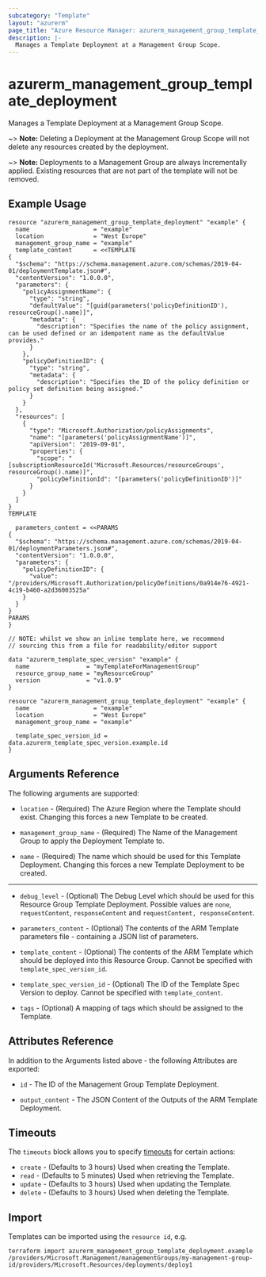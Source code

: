 ```yaml
---
subcategory: "Template"
layout: "azurerm"
page_title: "Azure Resource Manager: azurerm_management_group_template_deployment"
description: |-
  Manages a Template Deployment at a Management Group Scope.
---
```


# azurerm_management_group_template_deployment

Manages a Template Deployment at a Management Group Scope.

~> **Note:** Deleting a Deployment at the Management Group Scope will not delete any resources created by the deployment. 

~> **Note:** Deployments to a Management Group are always Incrementally applied. Existing resources that are not part of the template will not be removed.

## Example Usage

```hcl
resource "azurerm_management_group_template_deployment" "example" {
  name                  = "example"
  location              = "West Europe"
  management_group_name = "example"
  template_content      = <<TEMPLATE
{
  "$schema": "https://schema.management.azure.com/schemas/2019-04-01/deploymentTemplate.json#",
  "contentVersion": "1.0.0.0",
  "parameters": {
    "policyAssignmentName": {
      "type": "string",
      "defaultValue": "[guid(parameters('policyDefinitionID'), resourceGroup().name)]",
      "metadata": {
        "description": "Specifies the name of the policy assignment, can be used defined or an idempotent name as the defaultValue provides."
      }
    },
    "policyDefinitionID": {
      "type": "string",
      "metadata": {
        "description": "Specifies the ID of the policy definition or policy set definition being assigned."
      }
    }
  },
  "resources": [
    {
      "type": "Microsoft.Authorization/policyAssignments",
      "name": "[parameters('policyAssignmentName')]",
      "apiVersion": "2019-09-01",
      "properties": {
        "scope": "[subscriptionResourceId('Microsoft.Resources/resourceGroups', resourceGroup().name)]",
        "policyDefinitionId": "[parameters('policyDefinitionID')]"
      }
    }
  ]
}
TEMPLATE

  parameters_content = <<PARAMS
{
  "$schema": "https://schema.management.azure.com/schemas/2019-04-01/deploymentParameters.json#",
  "contentVersion": "1.0.0.0",
  "parameters": {
    "policyDefinitionID": {
      "value": "/providers/Microsoft.Authorization/policyDefinitions/0a914e76-4921-4c19-b460-a2d36003525a"
    }
  }
}
PARAMS
}

// NOTE: whilst we show an inline template here, we recommend
// sourcing this from a file for readability/editor support

```

```hcl
data "azurerm_template_spec_version" "example" {
  name                = "myTemplateForManagementGroup"
  resource_group_name = "myResourceGroup"
  version             = "v1.0.9"
}

resource "azurerm_management_group_template_deployment" "example" {
  name                  = "example"
  location              = "West Europe"
  management_group_name = "example"

  template_spec_version_id = data.azurerm_template_spec_version.example.id
}
```

## Arguments Reference

The following arguments are supported:

* `location` - (Required) The Azure Region where the Template should exist. Changing this forces a new Template to be created.

* `management_group_name` - (Required) The Name of the Management Group to apply the Deployment Template to.

* `name` - (Required) The name which should be used for this Template Deployment. Changing this forces a new Template Deployment to be created.

---

* `debug_level` - (Optional) The Debug Level which should be used for this Resource Group Template Deployment. Possible values are `none`, `requestContent`, `responseContent` and `requestContent, responseContent`. 

* `parameters_content` - (Optional) The contents of the ARM Template parameters file - containing a JSON list of parameters.

* `template_content` - (Optional) The contents of the ARM Template which should be deployed into this Resource Group. Cannot be specified with `template_spec_version_id`. 

* `template_spec_version_id` - (Optional) The ID of the Template Spec Version to deploy. Cannot be specified with `template_content`.

* `tags` - (Optional) A mapping of tags which should be assigned to the Template.


## Attributes Reference

In addition to the Arguments listed above - the following Attributes are exported: 

* `id` - The ID of the Management Group Template Deployment.

* `output_content` - The JSON Content of the Outputs of the ARM Template Deployment.

## Timeouts

The `timeouts` block allows you to specify [timeouts](https://www.terraform.io/docs/configuration/resources.html#timeouts) for certain actions:

* `create` - (Defaults to 3 hours) Used when creating the Template.
* `read` - (Defaults to 5 minutes) Used when retrieving the Template.
* `update` - (Defaults to 3 hours) Used when updating the Template.
* `delete` - (Defaults to 3 hours) Used when deleting the Template.

## Import

Templates can be imported using the `resource id`, e.g.

```shell
terraform import azurerm_management_group_template_deployment.example /providers/Microsoft.Management/managementGroups/my-management-group-id/providers/Microsoft.Resources/deployments/deploy1
```

